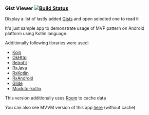 ### Gist Viewer [![Build Status](https://travis-ci.org/demba003/GistViewer.svg?branch=mvp-cache)](https://travis-ci.org/demba003/GistViewer)
Display a list of lastly added [Gists](https://gist.github.com/discover) and open selected one to read it

It's just sample app to demonstrate usage of MVP pattern on Android platform using Kotlin language.

Additionally following libraries were used:
- [Koin](https://github.com/InsertKoinIO/koin)
- [OkHttp](https://github.com/square/okhttp)
- [Retrofit](https://github.com/square/retrofit)
- [RxJava](https://github.com/ReactiveX/RxJava)
- [RxKotlin](https://github.com/ReactiveX/RxKotlin)
- [RxAndroid](https://github.com/ReactiveX/RxAndroid)
- [Glide](https://github.com/bumptech/glide)
- [Mockito-kotlin](https://github.com/nhaarman/mockito-kotlin)

This version additionally uses [Room](https://developer.android.com/topic/libraries/architecture/room) to cache data

You can also see MVVM version of this app [here](https://github.com/demba003/GistViewer/tree/mvvm) (without cache)
